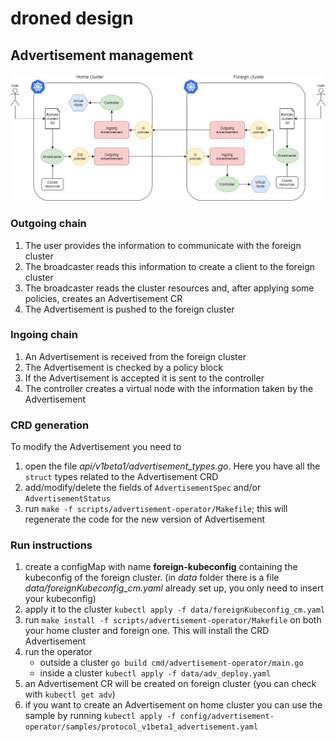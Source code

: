 # droned design

## Advertisement management
![architecture](../images/droned/Architecture.png)

### Outgoing chain
1. The user provides the information to communicate with the foreign cluster
2. The broadcaster reads this information to create a client to the foreign cluster
3. The broadcaster reads the cluster resources and, after applying some policies, creates an Advertisement CR
4. The Advertisement is pushed to the foreign cluster

### Ingoing chain
1. An Advertisement is received from the foreign cluster
2. The Advertisement is checked by a policy block
3. If the Advertisement is accepted it is sent to the controller
4. The controller creates a virtual node with the information taken by the Advertisement

### CRD generation
To modify the Advertisement you need to
1. open the file _api/v1beta1/advertisement_types.go_. Here you have all the `struct` types related to the Advertisement CRD
2. add/modify/delete the fields of `AdvertisementSpec` and/or `AdvertisementStatus`
3. run `make -f scripts/advertisement-operator/Makefile`; this will regenerate the code for the new version of Advertisement

### Run instructions
1. create a configMap with name **foreign-kubeconfig** containing the kubeconfig of the foreign cluster. (in _data_ folder there is a file _data/foreignKubeconfig_cm.yaml_ already set up, you only need to insert your kubeconfig)
2. apply it to the cluster `kubectl apply -f data/foreignKubeconfig_cm.yaml`
3. run `make install -f scripts/advertisement-operator/Makefile` on both your home cluster and foreign one. This will install the CRD Advertisement
4. run the operator
    - outside a cluster `go build cmd/advertisement-operator/main.go`
    - inside a cluster `kubectl apply -f data/adv_deploy.yaml`
5. an Advertisement CR will be created on foreign cluster (you can check with `kubectl get adv`)
6. if you want to create an Advertisement on home cluster you can use the sample by running `kubectl apply -f config/advertisement-operator/samples/protocol_v1beta1_advertisement.yaml`
